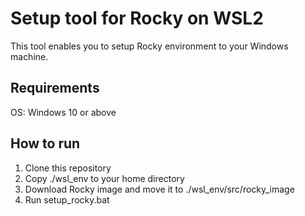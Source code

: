 # Setup tool for Rocky on WSL2
This tool enables you to setup Rocky environment to your Windows machine.

## Requirements
OS: Windows 10 or above

## How to run
1. Clone this repository
1. Copy ./wsl_env to your home directory
1. Download Rocky image and move it to ./wsl_env/src/rocky_image
1. Run setup_rocky.bat
